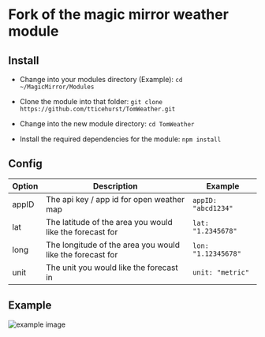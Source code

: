 # Fork of the magic mirror weather module

## Install

- Change into your modules directory (Example):
  `cd ~/MagicMirror/Modules`

- Clone the module into that folder:
  `git clone https://github.com/tticehurst/TomWeather.git`

- Change into the new module directory:
  `cd TomWeather`

- Install the required dependencies for the module:
  `npm install`

## Config

| Option | Description                                               | Example             |
| ------ | --------------------------------------------------------- | ------------------- |
| appID  | The api key / app id for open weather map                 | `appID: "abcd1234"` |
| lat    | The latitude of the area you would like the forecast for  | `lat: "1.2345678"`  |
| long   | The longitude of the area you would like the forecast for | `lon: "1.12345678"` |
| unit   | The unit you would like the forecast in                   | `unit: "metric"`    |

## Example

![example image](https://i.imgur.com/JVnUAyi.png)
